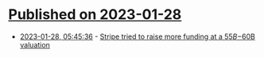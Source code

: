 # [Published on 2023-01-28](index.md)

* [2023-01-28, 05:45:36](https://news.ycombinator.com/item?id=34555518) - [Stripe tried to raise more funding at a $55B-$60B valuation](https://techcrunch.com/2023/01/27/fintech-stripe-tried-to-raise-more-capital-at-a-55b-60b-valuation/)
